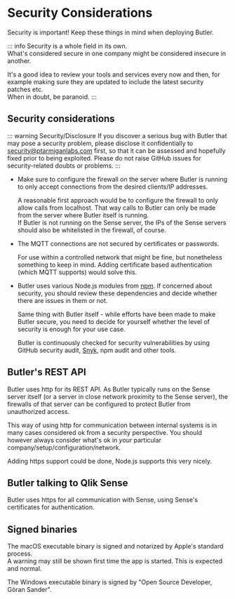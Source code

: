 # Security Considerations

Security is important! Keep these things in mind when deploying Butler.

::: info
Security is a whole field in its own.  
What's considered secure in one company might be considered insecure in another.

It's a good idea to review your tools and services every now and then, for example making sure they are updated to include the latest security patches etc.  
When in doubt, be paranoid.
:::

## Security considerations

::: warning Security/Disclosure
If you discover a serious bug with Butler that may pose a security problem, please disclose it confidentially to security@ptarmiganlabs.com first, so that it can be assessed and hopefully fixed prior to being exploited. Please do not raise GitHub issues for security-related doubts or problems.
:::

- Make sure to configure the firewall on the server where Butler is running to only accept connections from the desired clients/IP addresses.

  A reasonable first approach would be to configure the firewall to only allow calls from localhost. That way calls to Butler can only be made from the server where Butler itself is running.  
   If Butler is not running on the Sense server, the IPs of the Sense servers should also be whitelisted in the firewall, of course.

- The MQTT connections are not secured by certificates or passwords.

  For use within a controlled network that might be fine, but nonetheless something to keep in mind. Adding certificate based authentication (which MQTT supports) would solve this.

- Butler uses various Node.js modules from [npm](https://www.npmjs.com/). If concerned about security, you should review these dependencies and decide whether there are issues in them or not.

  Same thing with Butler itself - while efforts have been made to make Butler secure, you need to decide for yourself whether the level of security is enough for your use case.

  Butler is continuously checked for security vulnerabilities by using GitHub security audit, [Snyk](https://snyk.io/), npm audit and other tools.

## Butler's REST API

Butler uses http for its REST API. As Butler typically runs on the Sense server itself (or a server in close network proximity to the Sense server), the firewalls of that server can be configured to protect Butler from unauthorized access.

This way of using http for communication between internal systems is in many cases considered ok from a security perspective. You should however always consider what's ok in _your_ particular company/setup/configuration/network.

Adding https support could be done, Node.js supports this very nicely.

## Butler talking to Qlik Sense

Butler uses https for all communication with Sense, using Sense's certificates for authentication.

## Signed binaries

The macOS executable binary is signed and notarized by Apple's standard process.  
A warning may still be shown first time the app is started. This is expected and normal.

The Windows executable binary is signed by "Open Source Developer, Göran Sander".
